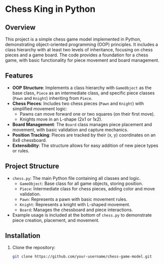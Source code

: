 # Chess King in Python

## Overview


This project is a simple chess game model implemented in Python, demonstrating object-oriented programming (OOP) principles. It includes a class hierarchy with at least two levels of inheritance, focusing on chess pieces and a game board. The code provides a foundation for a chess game, with basic functionality for piece movement and board management.

## Features

- **OOP Structure**: Implements a class hierarchy with `GameObject` as the base class, `Piece` as an intermediate class, and specific piece classes (`Pawn` and `Knight`) inheriting from `Piece`.
- **Chess Pieces**: Includes two chess pieces (`Pawn` and `Knight`) with simplified movement logic:
  - Pawns can move forward one or two squares (on their first move).
  - Knights move in an L-shape (2x1 or 1x2).
- **Board Management**: The `Board` class manages piece placement and movement, with basic validation and capture mechanics.
- **Position Tracking**: Pieces are tracked by their (x, y) coordinates on an 8x8 chessboard.
- **Extensibility**: The structure allows for easy addition of new piece types or rules.

## Project Structure

- `chess.py`: The main Python file containing all classes and logic.
  - `GameObject`: Base class for all game objects, storing position.
  - `Piece`: Intermediate class for chess pieces, adding color and move validation.
  - `Pawn`: Represents a pawn with basic movement rules.
  - `Knight`: Represents a knight with L-shaped movement.
  - `Board`: Manages the chessboard and piece interactions.
- Example usage is included at the bottom of `chess.py` to demonstrate piece creation, placement, and movement.

## Installation

1. Clone the repository:
   ```bash
   git clone https://github.com/your-username/chess-game-model.git
